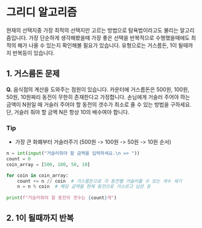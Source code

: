 # 그리디 알고리즘

현재의 선택지중 가장 최적의 선택지만 고르는 방법으로 탐욕법이라고도 불리는 알고리즘입니다. 가장 단순하게 생각해봤을때 가장 좋은 선택을 반복적으로 수행했을때에도 최적의 해가 나올 수 있는지 확인해볼 필요가 있습니다. 유형으로는 거스름돈, 1이 될때까지 반복등이 있습니다.

## 1. 거스름돈 문제

**Q.** 음식점의 계산을 도와주는 점원이 있습니다. 카운터에 거스름돈은 500원, 100원, 50원, 10원짜리 동전이 무한히 존재한다고 가정합니다. 손님에게 거슬러 주어야 하는 금액이 N원일 때 거슬러 주어야 할 동전의 갯수가 최소로 줄 수 있는 방법을 구하세요. 단, 거슬러 줘야 할 금액 N은 항상 10의 배수여야 합니다.

### Tip

- 가장 큰 화폐부터 거슬러주기 (500원 -> 100원 -> 50원 -> 10원 순서)

```python
n = int(input("거슬러줘야 할 금액을 입력하세요.\n => "))
count = 0
coin_array = [500, 100, 50, 10]

for coin in coin_array:
    count += n // coin  # 거스름돈으로 각 동전별 거슬러줄 수 있는 개수 세기
    n = n % coin  # 해당 금액을 현재 동전으로 거스르고 남은 돈
    
print(f"거슬러줘야 할 동전의 갯수는 {count}개")
```



## 2. 1이 될때까지 반복

